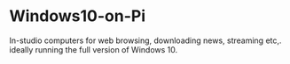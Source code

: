 # Windows10-on-Pi
In-studio computers for web browsing, downloading news, streaming etc,. ideally running the full version of Windows 10.
